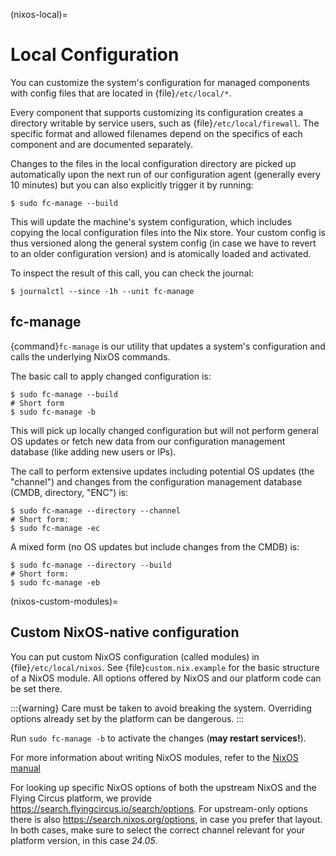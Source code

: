 (nixos-local)=

# Local Configuration

You can customize the system's configuration for managed components with
config files that are located in {file}`/etc/local/*`.

Every component that supports customizing its configuration creates a directory
writable by service users, such as {file}`/etc/local/firewall`.
The specific format and allowed filenames depend on the specifics of each
component and are documented separately.

Changes to the files in the local configuration directory are picked up
automatically upon the next run of our configuration agent (generally every
10 minutes) but you can also explicitly trigger it by running:

```console
$ sudo fc-manage --build
```

This will update the machine's system configuration, which includes copying the
local configuration files into the Nix store. Your custom config is thus
versioned along the general system config (in case we have to revert to an
older configuration version) and is atomically loaded and activated.

To inspect the result of this call, you can check the journal:

```console
$ journalctl --since -1h --unit fc-manage
```

## fc-manage

{command}`fc-manage` is our utility that updates a system's configuration and
calls the underlying NixOS commands.

The basic call to apply changed configuration is:

```console
$ sudo fc-manage --build
# Short form
$ sudo fc-manage -b
```

This will pick up locally changed configuration but will not perform general OS
updates or fetch new data from our configuration management database (like
adding new users or IPs).

The call to perform extensive updates including potential OS updates (the
"channel") and changes from the configuration management database (CMDB,
directory, "ENC") is:

```console
$ sudo fc-manage --directory --channel
# Short form:
$ sudo fc-manage -ec
```

A mixed form (no OS updates but include changes from the CMDB) is:

```console
$ sudo fc-manage --directory --build
# Short form:
$ sudo fc-manage -eb
```

(nixos-custom-modules)=

## Custom NixOS-native configuration

You can put custom NixOS configuration (called modules) in
{file}`/etc/local/nixos`. See {file}`custom.nix.example` for the basic structure
of a NixOS module. All options offered by NixOS and our platform code can be set
there.

:::{warning}
Care must be taken to avoid breaking the system.
Overriding options already set by the platform can be dangerous.
:::

Run `sudo fc-manage -b` to activate the changes (**may restart services!**).

For more information about writing NixOS modules, refer to the
[NixOS manual](https://nixos.org/nixos/manual/index.html#sec-writing-modules)

For looking up specific NixOS options of both the upstream NixOS and the Flying Circus platform, we provide <https://search.flyingcircus.io/search/options>. For upstream-only options there is also <https://search.nixos.org/options>, in case you prefer that layout.\
In both cases, make sure to select the correct channel relevant for your platform version, in this case *24.05*.
